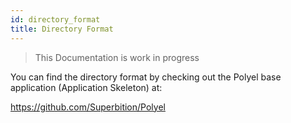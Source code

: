 ```yaml
---
id: directory_format
title: Directory Format
---
```


> This Documentation is work in progress

You can find the directory format by checking out the Polyel base application (Application Skeleton) at:

https://github.com/Superbition/Polyel